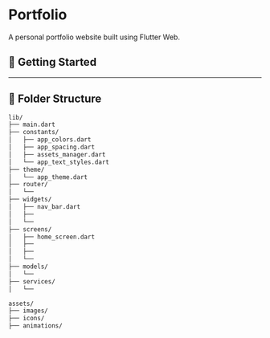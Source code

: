 # Portfolio

A personal portfolio website built using Flutter Web.

## 🚀 Getting Started

---

## 📁 Folder Structure

```txt
lib/
├── main.dart
├── constants/           
│   ├── app_colors.dart
│   ├── app_spacing.dart
│   ├── assets_manager.dart
│   └── app_text_styles.dart
├── theme/                  
│   └── app_theme.dart
├── router/                 
│   └── 
├── widgets/               
│   ├── nav_bar.dart
│   ├── 
│   └── 
├── screens/                
│   ├── home_screen.dart
│   ├── 
│   ├── 
│   └── 
├── models/                 
│   └── 
├── services/               
│   └── 

assets/
├── images/
├── icons/
├── animations/
